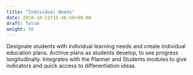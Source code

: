 ```yaml
---
title: "Individual Needs"
date: 2018-10-21T15:46:59+08:00
draft: false
weight: 50
---
```


Designate students with individual learning needs and create individual education plans. Archive plans as students develop, to see progress longitudinally. Integrates with the Planner and Students modules to give indicators and quick access to differentiation ideas.

